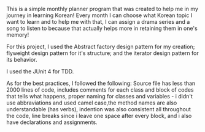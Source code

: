 This is a simple monthly planner program  that was created to help me in my journey in learning Korean! Every month I can choose what Korean topic I want to learn and to help me with that, I can assign a drama series and a song to listen to because that actually helps more in retaining them in one's memory! 

For this project, I used the Abstract factory  design pattern for my  creation; flyweight design pattern for it's structure; and the iterator design pattern for its behavior. 

I used the JUnit 4 for TDD.

As for the best practices, I followed the following: 
Source file has less than 2000 lines of code, includes comments for each class and block of codes that tells what happens, proper naming for classes and variables - i didn't use abbraviations and used camel case,the method names are also understandable (has verbs), indention was also consistent all throughout the code, line breaks since i leave one space after every block, and i also have declarations and assignments. 
